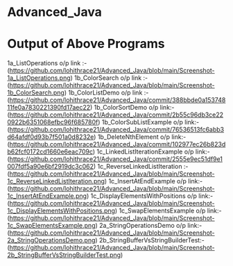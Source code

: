 # Advanced_Java

# Output of Above Programs

1a_ListOperations o/p link :- (https://github.com/lohithrace21/Advanced_Java/blob/main/Screenshot-1a_ListOperations.png)
1b_ColorSearch o/p link :-(https://github.com/lohithrace21/Advanced_Java/blob/main/Screenshot-1b_ColorSearch.png)
1b_ColorListDemo  o/p link :-(https://github.com/lohithrace21/Advanced_Java/commit/388bbde0a15374811fe0a7830221390fd17aec22)
1b_ColorSortDemo o/p link:-(https://github.com/lohithrace21/Advanced_Java/commit/2b55c96db3ce220922b6351068efbc96f685780f)
1b_ColorSubListExample o/p link:-(https://github.com/lohithrace21/Advanced_Java/commit/76536513fc6abb3d64afdf0d93b7f501a0d8232e)
1b_DeleteNthElement o/p link:-(https://github.com/lohithrace21/Advanced_Java/commit/102977ec26b823db62fcf0172cd1660e6eac709c)
1c_LinkedListIterationExample o/p link:-(https://github.com/lohithrace21/Advanced_Java/commit/2555e9ec51df9e1007fdf5a90e6bf2919dc3c062)
1c_ReverseLinkedListIteration :-(https://github.com/lohithrace21/Advanced_Java/blob/main/Screenshot-1c_ReverseLinkedListIteration.png)
1c_InsertAtEndExample o/p link:-(https://github.com/lohithrace21/Advanced_Java/blob/main/Screenshot-1c_InsertAtEndExample.png)
1c_DisplayElementsWithPositions o/p link:-(https://github.com/lohithrace21/Advanced_Java/blob/main/Screenshot-1c_DisplayElementsWithPositions.png)
1c_SwapElementsExample o/p link:-(https://github.com/lohithrace21/Advanced_Java/blob/main/Screenshot-1c_SwapElementsExample.png)
2a_StringOperationsDemo o/p link:-(https://github.com/lohithrace21/Advanced_Java/blob/main/Screenshot-2a_StringOperationsDemo.png)
2b_StringBufferVsStringBuilderTest:-(https://github.com/lohithrace21/Advanced_Java/blob/main/Screenshot-2b_StringBufferVsStringBuilderTest.png)
